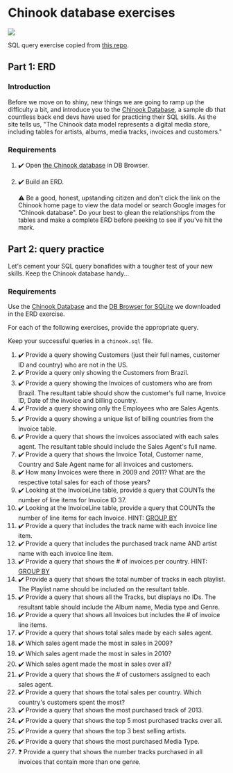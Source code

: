 # Chinook database exercises

![](https://img.shields.io/badge/mvp-working-green.svg)

SQL query exercise copied from [this repo](https://github.com/nashville-software-school/bangazon-corp/tree/master/post-orientation-exercises/chinook).

## Part 1: ERD

### Introduction 
Before we move on to shiny, new things we are going to ramp up the difficulty a bit, and introduce you to the [Chinook Database](https://github.com/lerocha/chinook-database/blob/master/ChinookDatabase/DataSources/Chinook_Sqlite.sqlite), a sample db that countless back end devs have used for practicing their SQL skills. As the site tells us, "The Chinook data model represents a digital media store, including tables for artists, albums, media tracks, invoices and customers." 

### Requirements

1. :heavy_check_mark: Open [the Chinook database](assets/db.sqlite) in DB Browser.
1. :heavy_check_mark: Build an ERD.
    
    :warning: Be a good, honest, upstanding citizen and don't click the link on the Chinook home page to view the data model or search Google images for "Chinook database". Do your best to glean the relationships from the tables and make a complete ERD before peeking to see if you've hit the mark.

## Part 2: query practice

Let's cement your SQL query bonafides with a tougher test of your new skills. Keep the Chinook database handy...

### Requirements

Use the [Chinook Database](https://chinookdatabase.codeplex.com/) and the [DB Browser for SQLite](http://sqlitebrowser.org/) we downloaded in the ERD exercise.

For each of the following exercises, provide the appropriate query.

Keep your successful queries in a `chinook.sql` file.

1. :heavy_check_mark: Provide a query showing Customers (just their full names, customer ID and country) who are not in the US.
2. :heavy_check_mark: Provide a query only showing the Customers from Brazil.
3. :heavy_check_mark: Provide a query showing the Invoices of customers who are from Brazil. The resultant table should show the customer's full name, Invoice ID, Date of the invoice and billing country.
4. :heavy_check_mark: Provide a query showing only the Employees who are Sales Agents.
5. :heavy_check_mark: Provide a query showing a unique list of billing countries from the Invoice table.
6. :heavy_check_mark: Provide a query that shows the invoices associated with each sales agent. The resultant table should include the Sales Agent's full name.
7. :heavy_check_mark: Provide a query that shows the Invoice Total, Customer name, Country and Sale Agent name for all invoices and customers.
8. :heavy_check_mark: How many Invoices were there in 2009 and 2011? What are the respective total sales for each of those years?
9. :heavy_check_mark: Looking at the InvoiceLine table, provide a query that COUNTs the number of line items for Invoice ID 37.
10. :heavy_check_mark: Looking at the InvoiceLine table, provide a query that COUNTs the number of line items for each Invoice. HINT: [GROUP BY](http://www.sqlite.org/lang_select.html#resultset)
11. :heavy_check_mark: Provide a query that includes the track name with each invoice line item.
12. :heavy_check_mark: Provide a query that includes the purchased track name AND artist name with each invoice line item.
13. :heavy_check_mark: Provide a query that shows the # of invoices per country. HINT: [GROUP BY](http://www.sqlite.org/lang_select.html#resultset)
14. :heavy_check_mark: Provide a query that shows the total number of tracks in each playlist. The Playlist name should be included on the resultant table.
15. :heavy_check_mark: Provide a query that shows all the Tracks, but displays no IDs. The resultant table should include the Album name, Media type and Genre.
16. :heavy_check_mark: Provide a query that shows all Invoices but includes the # of invoice line items.
17. :heavy_check_mark: Provide a query that shows total sales made by each sales agent.
18. :heavy_check_mark: Which sales agent made the most in sales in 2009?
19. :heavy_check_mark: Which sales agent made the most in sales in 2010?
20. :heavy_check_mark: Which sales agent made the most in sales over all?
21. :heavy_check_mark: Provide a query that shows the # of customers assigned to each sales agent.
22. :heavy_check_mark: Provide a query that shows the total sales per country. Which country's customers spent the most?
23. :heavy_check_mark: Provide a query that shows the most purchased track of 2013.
24. :heavy_check_mark: Provide a query that shows the top 5 most purchased tracks over all.
25. :heavy_check_mark: Provide a query that shows the top 3 best selling artists.
26. :heavy_check_mark: Provide a query that shows the most purchased Media Type.
27. :question: Provide a query that shows the number tracks purchased in all invoices that contain more than one genre.